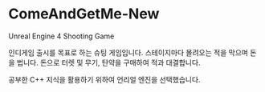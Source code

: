 # ComeAndGetMe-New
Unreal Engine 4 Shooting Game

인디게임 출시를 목표로 하는 슈팅 게임입니다.
스테이지마다 몰려오는 적을 막으며 돈을 법니다. 돈으로 터렛 및 무기, 탄약을 구매하여 적과 대결합니다.

공부한 C++ 지식을 활용하기 위하여 언리얼 엔진을 선택했습니다.

